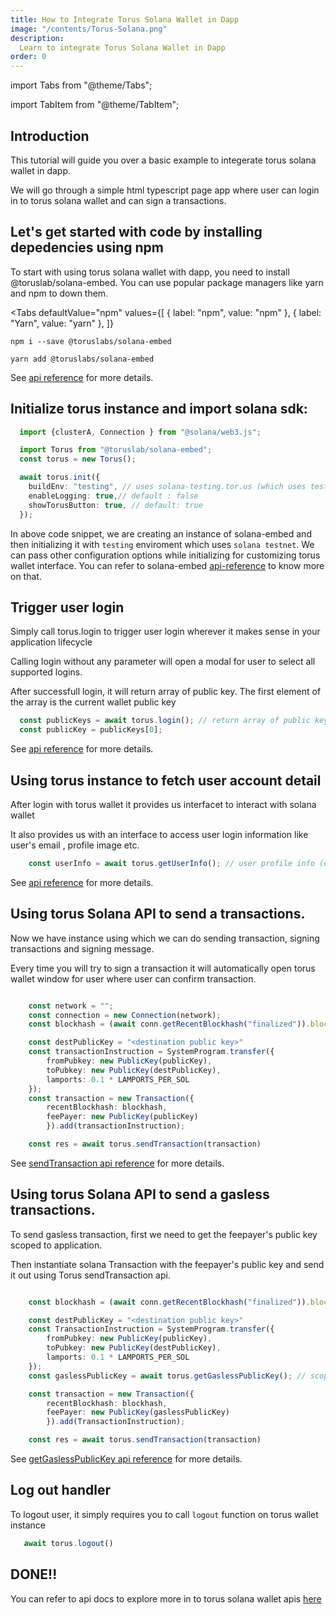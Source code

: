 ```yaml
---
title: How to Integrate Torus Solana Wallet in Dapp
image: "/contents/Torus-Solana.png"
description:
  Learn to integrate Torus Solana Wallet in Dapp
order: 0
---
```


import Tabs from "@theme/Tabs";

import TabItem from "@theme/TabItem";

## Introduction

This tutorial will guide you over a basic example to integerate torus solana wallet in dapp.

We will go through a simple html typescript page app where user can login in to torus solana wallet and can sign a transactions.


## Let's get started with code by installing depedencies using npm

To start with using torus solana wallet with dapp, you need to
install @toruslab/solana-embed. You can use popular package managers like yarn and npm
to down them.

<Tabs
  defaultValue="npm"
  values={[
    { label: "npm", value: "npm" },
    { label: "Yarn", value: "yarn" },
  ]}
>
<TabItem value="npm">

```shell
npm i --save @toruslabs/solana-embed
```

</TabItem>

<TabItem value="yarn">

```shell
yarn add @toruslabs/solana-embed
```

</TabItem>

</Tabs>


See [api reference](https://docs.tor.us/solana-wallet/api-reference/class) for more details.




## Initialize torus instance and import solana sdk:

```typescript
  import {clusterA, Connection } from "@solana/web3.js";

  import Torus from "@toruslab/solana-embed";
  const torus = new Torus();

  await torus.init({
    buildEnv: "testing", // uses solana-testing.tor.us (which uses testnet)
    enableLogging: true,// default : false
    showTorusButton: true, // default: true
  });

```

In above code snippet, we are creating an instance of solana-embed and then initializing it with `testing` enviroment which uses `solana testnet`.
We can pass other configuration options while initializing for customizing torus wallet interface. You can refer to solana-embed [api-reference](https://docs.tor.us/solana-wallet/api-reference/class) to know more on that.


## Trigger user login

Simply call torus.login to trigger user login wherever it makes sense in your application lifecycle

Calling login without any parameter will open a modal for user to select all supported logins.

After successfull login, it will return array of public key.
The first element of the array is the current wallet public key


```typescript
  const publicKeys = await torus.login(); // return array of public key in base 58
  const publicKey = publicKeys[0];
```

See [api reference](https://docs.tor.us/solana-wallet/api-reference/class) for more details.



## Using torus instance to fetch user account detail

After login with torus wallet it provides us interfacet to interact with solana wallet

It also provides us with an interface to access user login information like user's email , profile image etc.

```typescript
    const userInfo = await torus.getUserInfo(); // user profile info (email address etc)
```

See [api reference](https://docs.tor.us/solana-wallet/api-reference/class) for more details.



## Using torus Solana API to send a transactions.

Now we have instance using which we can do sending transaction, signing transactions and signing message.

Every time you will try to sign a transaction it will automatically open torus wallet window for user where user can confirm transaction.

```typescript

    const network = "";
    const connection = new Connection(network);
    const blockhash = (await conn.getRecentBlockhash("finalized")).blockhash;

    const destPublicKey = "<destination public key>"
    const transactionInstruction = SystemProgram.transfer({
        fromPubkey: new PublicKey(publicKey),
        toPubkey: new PublicKey(destPublicKey),
        lamports: 0.1 * LAMPORTS_PER_SOL
    });
    const transaction = new Transaction({
        recentBlockhash: blockhash,
        feePayer: new PublicKey(publicKey)
        }).add(transactionInstruction);

    const res = await torus.sendTransaction(transaction)
```

See [sendTransaction api reference](https://docs.tor.us/solana-wallet/api-reference/solana/send-transaction) for more details.

## Using torus Solana API to send a gasless transactions.

To send gasless transaction, first we need to get the feepayer's public key scoped to application.

Then instantiate solana Transaction with the feepayer's public key and send it out using Torus sendTransaction api.

```typescript

    const blockhash = (await conn.getRecentBlockhash("finalized")).blockhash;

    const destPublicKey = "<destination public key>"
    const TransactionInstruction = SystemProgram.transfer({
        fromPubkey: new PublicKey(publicKey),
        toPubkey: new PublicKey(destPublicKey),
        lamports: 0.1 * LAMPORTS_PER_SOL
    });
    const gaslessPublicKey = await torus.getGaslessPublicKey(); // scoped to application

    const transaction = new Transaction({
        recentBlockhash: blockhash,
        feePayer: new PublicKey(gaslessPublicKey)
        }).add(TransactionInstruction);

    const res = await torus.sendTransaction(transaction)
```

See [getGaslessPublicKey api reference](https://docs.tor.us/solana-wallet/api-reference/solana/gasless-transaction) for more details.

## Log out handler
To logout user, it simply requires you to call  `logout` function on torus wallet instance

```typescript
   await torus.logout()
```

## DONE!!
You can refer to api docs to explore more in to torus solana wallet apis [here](https://docs.tor.us/solana-wallet/api-reference/class)
